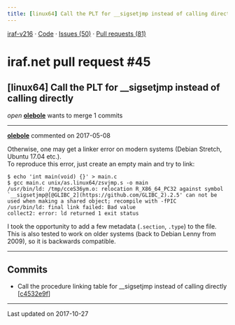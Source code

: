 ```yaml
---
title: [linux64] Call the PLT for __sigsetjmp instead of calling directly #45
---
```


[iraf-v216](/iraf-v216) · [Code](https://github.com/iraf-community/iraf/tree/iraf-v216) · [Issues (50)](/iraf-v216/issues) · [Pull requests (81)](/iraf-v216/issues/pulls)

# iraf.net pull request #45
## [linux64] Call the PLT for __sigsetjmp instead of calling directly
*open* **[olebole](https://github.com/olebole)** wants to merge 1 commits

- - - -

**[olebole](https://github.com/olebole)** commented on 2017-05-08

Otherwise, one may get a linker error on modern systems (Debian Stretch, Ubuntu 17.04 etc.).  
To reproduce this error, just create an empty main and try to link:  
```  
$ echo 'int main(void) {}' > main.c  
$ gcc main.c unix/as.linux64/zsvjmp.s -o main  
/usr/bin/ld: /tmp/cceS36ym.o: relocation R_X86_64_PC32 against symbol `__sigsetjmp@[@GLIBC_2](https://github.com/GLIBC_2).2.5' can not be used when making a shared object; recompile with -fPIC  
/usr/bin/ld: final link failed: Bad value  
collect2: error: ld returned 1 exit status  
```  
I took the opportunity to add a few metadata (`.section`, `.type`) to the file.  
This is also tested to work on older systems (back to Debian Lenny from 2009), so it is backwards compatible.
- - - -

## Commits

* Call the procedure linking table for __sigsetjmp instead of calling directly [[c4532e9f](https://github.com/iraf-community/iraf/commit/c4532e9f22240f031328a15e8520a719979b4b47)]

- - - -

Last updated on 2017-10-27
